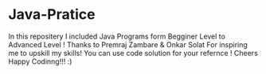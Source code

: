 # Java-Pratice
In  this repositery I included Java Programs form Begginer Level to Advanced Level !
Thanks to Premraj Zambare & Onkar Solat For inspiring me to upskill my skills!
You can use code solution for your refernce !
Cheers Happy Codinng!!! :)
